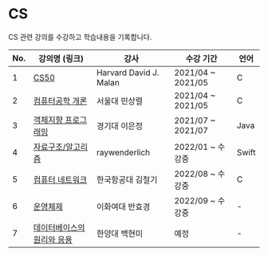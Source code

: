 # CS
CS 관련 강의를 수강하고 학습내용을 기록합니다.   

|No.|강의명 (링크)|강사|수강 기간|언어|
|-|-|-|-|-|
|1|[CS50](https://www.youtube.com/watch?v=jjqgP9dpD1k&list=PLhQjrBD2T381L3iZyDTxRwOBuUt6m1FnW)|Harvard David J. Malan|2021/04 ~ 2021/05|C|
|2|[컴퓨터공학 개론](https://www.youtube.com/watch?v=vmWBCYs1rdU&list=PLpDJrhQ7qbNHjCGC42CrtGq1FXMskBi3K)|서울대 민상렬|2021/04 ~ 2021/05|C|
|3|[객체지향 프로그래밍](http://www.kocw.net/home/cview.do?mty=p&kemId=1392331)|경기대 이은정|2021/07 ~ 2021/07|Java|
|4|[자료구조/알고리즘](https://www.raywenderlich.com/977854-data-structures-algorithms-in-swift/)|raywenderlich|2022/01 ~ 수강중|Swift|
|5|[컴퓨터 네트워크](http://www.kocw.net/home/search/kemView.do?kemId=1159726)|한국항공대 김철기|2022/08 ~ 수강중|C|
|6|[운영체제](http://www.kocw.net/home/search/kemView.do?kemId=1046323)|이화여대 반효경|2022/09 ~ 수강중|-|
|7|[데이터베이스의 원리와 응용](http://www.kocw.net/home/search/kemView.do?kemId=1163794)|한양대 백현미|예정|-|

